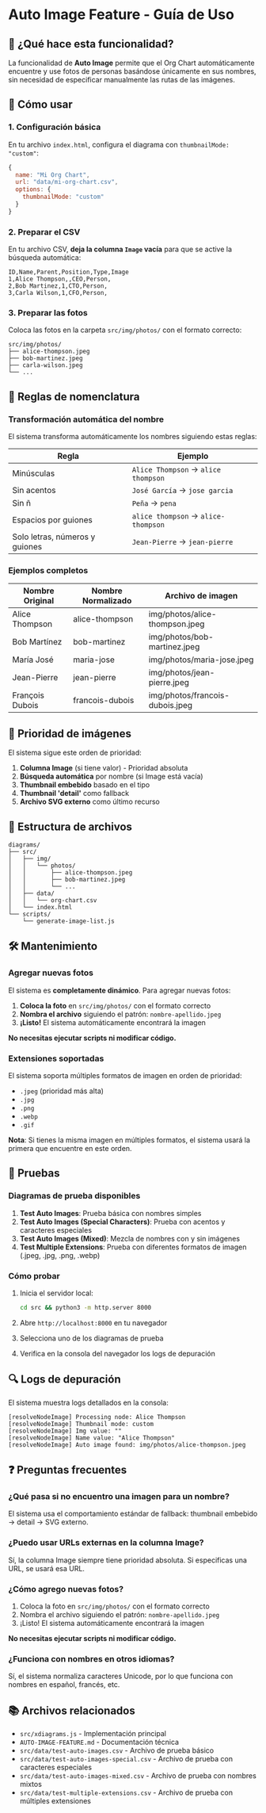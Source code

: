 # Auto Image Feature - Guía de Uso

## 🎯 ¿Qué hace esta funcionalidad?

La funcionalidad de **Auto Image** permite que el Org Chart automáticamente encuentre y use fotos de personas basándose únicamente en sus nombres, sin necesidad de especificar manualmente las rutas de las imágenes.

## 🚀 Cómo usar

### 1. Configuración básica

En tu archivo `index.html`, configura el diagrama con `thumbnailMode: "custom"`:

```javascript
{
  name: "Mi Org Chart",
  url: "data/mi-org-chart.csv",
  options: {
    thumbnailMode: "custom"
  }
}
```

### 2. Preparar el CSV

En tu archivo CSV, **deja la columna `Image` vacía** para que se active la búsqueda automática:

```csv
ID,Name,Parent,Position,Type,Image
1,Alice Thompson,,CEO,Person,
2,Bob Martinez,1,CTO,Person,
3,Carla Wilson,1,CFO,Person,
```

### 3. Preparar las fotos

Coloca las fotos en la carpeta `src/img/photos/` con el formato correcto:

```
src/img/photos/
├── alice-thompson.jpeg
├── bob-martinez.jpeg
├── carla-wilson.jpeg
└── ...
```

## 📝 Reglas de nomenclatura

### Transformación automática del nombre

El sistema transforma automáticamente los nombres siguiendo estas reglas:

| Regla | Ejemplo |
|-------|---------|
| Minúsculas | `Alice Thompson` → `alice thompson` |
| Sin acentos | `José García` → `jose garcia` |
| Sin ñ | `Peña` → `pena` |
| Espacios por guiones | `alice thompson` → `alice-thompson` |
| Solo letras, números y guiones | `Jean-Pierre` → `jean-pierre` |

### Ejemplos completos

| Nombre Original | Nombre Normalizado | Archivo de imagen |
|----------------|-------------------|------------------|
| Alice Thompson | alice-thompson | img/photos/alice-thompson.jpeg |
| Bob Martínez | bob-martinez | img/photos/bob-martinez.jpeg |
| María José | maria-jose | img/photos/maria-jose.jpeg |
| Jean-Pierre | jean-pierre | img/photos/jean-pierre.jpeg |
| François Dubois | francois-dubois | img/photos/francois-dubois.jpeg |

## 🔧 Prioridad de imágenes

El sistema sigue este orden de prioridad:

1. **Columna Image** (si tiene valor) - Prioridad absoluta
2. **Búsqueda automática** por nombre (si Image está vacía)
3. **Thumbnail embebido** basado en el tipo
4. **Thumbnail 'detail'** como fallback
5. **Archivo SVG externo** como último recurso

## 📁 Estructura de archivos

```
diagrams/
├── src/
│   ├── img/
│   │   └── photos/
│   │       ├── alice-thompson.jpeg
│   │       ├── bob-martinez.jpeg
│   │       └── ...
│   ├── data/
│   │   └── org-chart.csv
│   └── index.html
└── scripts/
    └── generate-image-list.js
```

## 🛠️ Mantenimiento

### Agregar nuevas fotos

El sistema es **completamente dinámico**. Para agregar nuevas fotos:

1. **Coloca la foto** en `src/img/photos/` con el formato correcto
2. **Nombra el archivo** siguiendo el patrón: `nombre-apellido.jpeg`
3. **¡Listo!** El sistema automáticamente encontrará la imagen

**No necesitas ejecutar scripts ni modificar código.**

### Extensiones soportadas

El sistema soporta múltiples formatos de imagen en orden de prioridad:

- `.jpeg` (prioridad más alta)
- `.jpg`
- `.png`
- `.webp`
- `.gif`

**Nota**: Si tienes la misma imagen en múltiples formatos, el sistema usará la primera que encuentre en este orden.

## 🧪 Pruebas

### Diagramas de prueba disponibles

1. **Test Auto Images**: Prueba básica con nombres simples
2. **Test Auto Images (Special Characters)**: Prueba con acentos y caracteres especiales
3. **Test Auto Images (Mixed)**: Mezcla de nombres con y sin imágenes
4. **Test Multiple Extensions**: Prueba con diferentes formatos de imagen (.jpeg, .jpg, .png, .webp)

### Cómo probar

1. Inicia el servidor local:
   ```bash
   cd src && python3 -m http.server 8000
   ```

2. Abre `http://localhost:8000` en tu navegador

3. Selecciona uno de los diagramas de prueba

4. Verifica en la consola del navegador los logs de depuración

## 🔍 Logs de depuración

El sistema muestra logs detallados en la consola:

```
[resolveNodeImage] Processing node: Alice Thompson
[resolveNodeImage] Thumbnail mode: custom
[resolveNodeImage] Img value: ""
[resolveNodeImage] Name value: "Alice Thompson"
[resolveNodeImage] Auto image found: img/photos/alice-thompson.jpeg
```

## ❓ Preguntas frecuentes

### ¿Qué pasa si no encuentro una imagen para un nombre?

El sistema usa el comportamiento estándar de fallback: thumbnail embebido → detail → SVG externo.

### ¿Puedo usar URLs externas en la columna Image?

Sí, la columna Image siempre tiene prioridad absoluta. Si especificas una URL, se usará esa URL.

### ¿Cómo agrego nuevas fotos?

1. Coloca la foto en `src/img/photos/` con el formato correcto
2. Nombra el archivo siguiendo el patrón: `nombre-apellido.jpeg`
3. ¡Listo! El sistema automáticamente encontrará la imagen

**No necesitas ejecutar scripts ni modificar código.**

### ¿Funciona con nombres en otros idiomas?

Sí, el sistema normaliza caracteres Unicode, por lo que funciona con nombres en español, francés, etc.

## 📚 Archivos relacionados

- `src/xdiagrams.js` - Implementación principal
- `AUTO-IMAGE-FEATURE.md` - Documentación técnica
- `src/data/test-auto-images.csv` - Archivo de prueba básico
- `src/data/test-auto-images-special.csv` - Archivo de prueba con caracteres especiales
- `src/data/test-auto-images-mixed.csv` - Archivo de prueba con nombres mixtos
- `src/data/test-multiple-extensions.csv` - Archivo de prueba con múltiples extensiones 